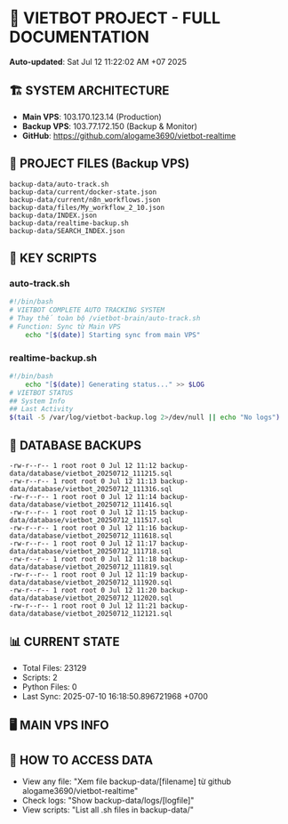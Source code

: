 # 🤖 VIETBOT PROJECT - FULL DOCUMENTATION
**Auto-updated**: Sat Jul 12 11:22:02 AM +07 2025

## 🏗️ SYSTEM ARCHITECTURE
- **Main VPS**: 103.170.123.14 (Production)
- **Backup VPS**: 103.77.172.150 (Backup & Monitor)
- **GitHub**: https://github.com/alogame3690/vietbot-realtime

## 📁 PROJECT FILES (Backup VPS)
```
backup-data/auto-track.sh
backup-data/current/docker-state.json
backup-data/current/n8n_workflows.json
backup-data/files/My_workflow_2_10.json
backup-data/INDEX.json
backup-data/realtime-backup.sh
backup-data/SEARCH_INDEX.json
```

## 🔧 KEY SCRIPTS
### auto-track.sh
```bash
#!/bin/bash
# VIETBOT COMPLETE AUTO TRACKING SYSTEM
# Thay thế toàn bộ /vietbot-brain/auto-track.sh
# Function: Sync từ Main VPS
    echo "[$(date)] Starting sync from main VPS"
```
### realtime-backup.sh
```bash
#!/bin/bash
    echo "[$(date)] Generating status..." >> $LOG
# VIETBOT STATUS
## System Info
## Last Activity
$(tail -5 /var/log/vietbot-backup.log 2>/dev/null || echo "No logs")
```

## 💾 DATABASE BACKUPS
```
-rw-r--r-- 1 root root 0 Jul 12 11:12 backup-data/database/vietbot_20250712_111215.sql
-rw-r--r-- 1 root root 0 Jul 12 11:13 backup-data/database/vietbot_20250712_111316.sql
-rw-r--r-- 1 root root 0 Jul 12 11:14 backup-data/database/vietbot_20250712_111416.sql
-rw-r--r-- 1 root root 0 Jul 12 11:15 backup-data/database/vietbot_20250712_111517.sql
-rw-r--r-- 1 root root 0 Jul 12 11:16 backup-data/database/vietbot_20250712_111618.sql
-rw-r--r-- 1 root root 0 Jul 12 11:17 backup-data/database/vietbot_20250712_111718.sql
-rw-r--r-- 1 root root 0 Jul 12 11:18 backup-data/database/vietbot_20250712_111819.sql
-rw-r--r-- 1 root root 0 Jul 12 11:19 backup-data/database/vietbot_20250712_111920.sql
-rw-r--r-- 1 root root 0 Jul 12 11:20 backup-data/database/vietbot_20250712_112020.sql
-rw-r--r-- 1 root root 0 Jul 12 11:21 backup-data/database/vietbot_20250712_112121.sql
```

## 📊 CURRENT STATE
- Total Files: 23129
- Scripts: 2
- Python Files: 0
- Last Sync: 2025-07-10 16:18:50.896721968 +0700

## 🖥️ MAIN VPS INFO


## 🚨 HOW TO ACCESS DATA
- View any file: "Xem file backup-data/[filename] từ github alogame3690/vietbot-realtime"
- Check logs: "Show backup-data/logs/[logfile]"
- View scripts: "List all .sh files in backup-data/"
